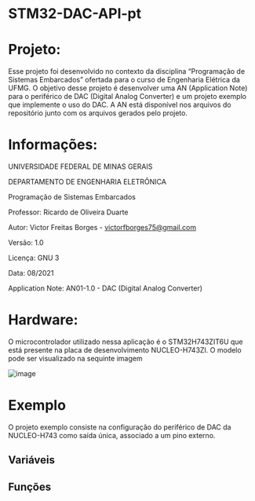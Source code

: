 # STM32-DAC-API-pt



# Projeto: 

Esse projeto foi desenvolvido no contexto da disciplina “Programação de Sistemas Embarcados” ofertada para o curso de Engenharia Elétrica da UFMG. O objetivo desse projeto é desenvolver uma AN (Application Note) para o periférico de DAC (Digital Analog Converter) e um projeto exemplo que implemente o uso do DAC. A AN está disponível nos arquivos do repositório junto com os arquivos gerados pelo projeto. 

# Informações:

UNIVERSIDADE FEDERAL DE MINAS GERAIS

DEPARTAMENTO DE ENGENHARIA ELETRÔNICA 

Programação de Sistemas Embarcados 

Professor: Ricardo de Oliveira Duarte

Autor: Victor Freitas Borges - victorfborges75@gmail.com

Versão: 1.0

Licença: GNU 3

Data: 08/2021

Application Note: AN01-1.0 - DAC (Digital Analog Converter) 

# Hardware: 

O microcontrolador utilizado nessa aplicação é o STM32H743ZIT6U que está presente na placa de desenvolvimento NUCLEO-H743ZI. O modelo pode ser visualizado na sequinte imagem

![image](https://user-images.githubusercontent.com/60392063/127783297-c47d17a6-8c60-4f34-9532-e276d1ce88bc.png)

# Exemplo

O projeto exemplo consiste na configuração do periférico de DAC da NUCLEO-H743 como saída única, associado a um pino externo. 

## Variáveis 

## Funções
